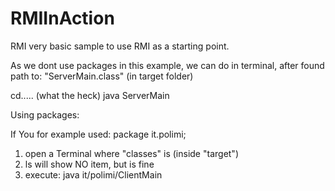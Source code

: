 # RMIInAction
RMI very basic sample to use RMI as a starting point.

As we dont use packages in this example, we can do in terminal, after found path to: "ServerMain.class" (in target folder)

cd..... (what the heck)
java ServerMain

Using packages:

If You for example used:
package it.polimi;

1) open a Terminal where "classes" is (inside "target")
2) ls will show NO item, but is fine
3) execute: java it/polimi/ClientMain     

